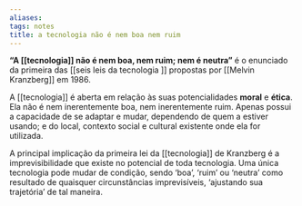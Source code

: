```yaml
---
aliases: 
tags: notes
title: a tecnologia não é nem boa nem ruim
---
```

**“A [[tecnologia]] não é nem boa, nem ruim; nem é neutra”** é o enunciado da primeira das [[seis leis da tecnologia ]] propostas por [[Melvin Kranzberg]] em 1986.

A [[tecnologia]] é aberta em relação às suas potencialidades **moral** e **ética**. Ela não é nem inerentemente boa, nem inerentemente ruim. Apenas possui a capacidade de se adaptar e mudar, dependendo de quem a estiver usando;  e do local, contexto social e cultural existente onde ela for utilizada.

A principal implicação da primeira lei da [[tecnologia]] de Kranzberg é a imprevisibilidade que existe no potencial de toda tecnologia. Uma única tecnologia pode mudar de condição, sendo ‘boa’, ‘ruim’ ou ‘neutra’ como resultado de quaisquer circunstâncias imprevisíveis, ‘ajustando sua trajetória’ de tal maneira.